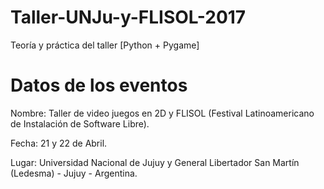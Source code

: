 # Taller-UNJu-y-FLISOL-2017

Teoría y práctica del taller [Python + Pygame]

# Datos de los eventos

Nombre: Taller de video juegos en 2D y FLISOL (Festival Latinoamericano de Instalación de Software Libre).

Fecha: 21 y 22 de Abril.

Lugar: Universidad Nacional de Jujuy y General Libertador San Martín (Ledesma) - Jujuy - Argentina.


